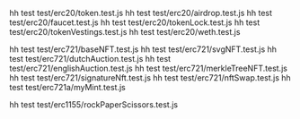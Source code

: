 hh test test/erc20/token.test.js
hh test test/erc20/airdrop.test.js
hh test test/erc20/faucet.test.js
hh test test/erc20/tokenLock.test.js
hh test test/erc20/tokenVestings.test.js
hh test test/erc20/weth.test.js

hh test test/erc721/baseNFT.test.js
hh test test/erc721/svgNFT.test.js
hh test test/erc721/dutchAuction.test.js
hh test test/erc721/englishAuction.test.js
hh test test/erc721/merkleTreeNFT.test.js
hh test test/erc721/signatureNft.test.js
hh test test/erc721/nftSwap.test.js
hh test test/erc721a/myMint.test.js

hh test test/erc1155/rockPaperScissors.test.js

